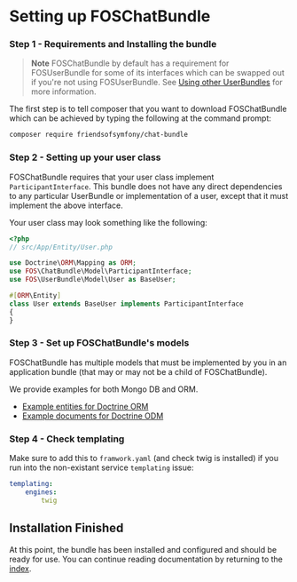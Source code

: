 Setting up FOSChatBundle
===========================

### Step 1 - Requirements and Installing the bundle

> **Note** FOSChatBundle by default has a requirement for FOSUserBundle for some of its
> interfaces which can be swapped out if you're not using FOSUserBundle. See
> [Using other UserBundles][] for more information.

The first step is to tell composer that you want to download FOSChatBundle which can
be achieved by typing the following at the command prompt:

```bash
composer require friendsofsymfony/chat-bundle
```

### Step 2 - Setting up your user class

FOSChatBundle requires that your user class implement `ParticipantInterface`. This
bundle does not have any direct dependencies to any particular UserBundle or
implementation of a user, except that it must implement the above interface.

Your user class may look something like the following:

```php
<?php
// src/App/Entity/User.php

use Doctrine\ORM\Mapping as ORM;
use FOS\ChatBundle\Model\ParticipantInterface;
use FOS\UserBundle\Model\User as BaseUser;

#[ORM\Entity]
class User extends BaseUser implements ParticipantInterface
{
}
```

### Step 3 - Set up FOSChatBundle's models

FOSChatBundle has multiple models that must be implemented by you in an application
bundle (that may or may not be a child of FOSChatBundle).

We provide examples for both Mongo DB and ORM.

- [Example entities for Doctrine ORM][]
- [Example documents for Doctrine ODM][]

### Step 4 - Check templating

Make sure to add this to `framwork.yaml` (and check twig is installed) if you run into the non-existant service `templating` issue:

```yaml
templating:
    engines:
        twig
```


## Installation Finished

At this point, the bundle has been installed and configured and should be ready for use.
You can continue reading documentation by returning to the [index][].

[Example entities for Doctrine ORM]: 01a-orm-models.md
[Example documents for Doctrine ODM]: 01b-odm-models.md
[index]: 00-index.md
[Using other UserBundles]: 99-using-other-user-bundles.md
